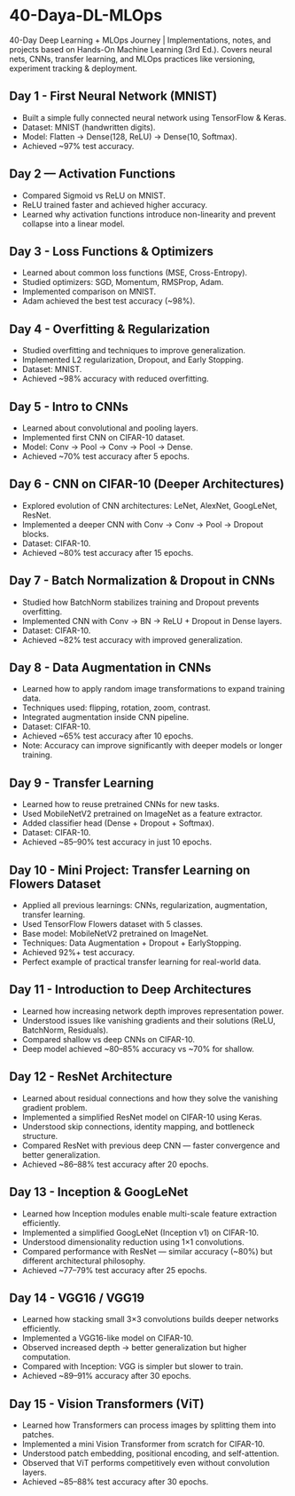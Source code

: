 # 40-Daya-DL-MLOps
40-Day Deep Learning + MLOps Journey | Implementations, notes, and projects based on Hands-On Machine Learning (3rd Ed.). Covers neural nets, CNNs, transfer learning, and MLOps practices like versioning, experiment tracking &amp; deployment.

## Day 1 - First Neural Network (MNIST)

- Built a simple fully connected neural network using TensorFlow & Keras.
- Dataset: MNIST (handwritten digits).
- Model: Flatten → Dense(128, ReLU) → Dense(10, Softmax).
- Achieved ~97% test accuracy.

## Day 2 — Activation Functions
- Compared Sigmoid vs ReLU on MNIST.
- ReLU trained faster and achieved higher accuracy.
- Learned why activation functions introduce non-linearity and prevent collapse into a linear model.

## Day 3 - Loss Functions & Optimizers
- Learned about common loss functions (MSE, Cross-Entropy).  
- Studied optimizers: SGD, Momentum, RMSProp, Adam.  
- Implemented comparison on MNIST.  
- Adam achieved the best test accuracy (~98%).  

## Day 4 - Overfitting & Regularization

- Studied overfitting and techniques to improve generalization.  
- Implemented L2 regularization, Dropout, and Early Stopping.  
- Dataset: MNIST.  
- Achieved ~98% accuracy with reduced overfitting.  

## Day 5 - Intro to CNNs

- Learned about convolutional and pooling layers.  
- Implemented first CNN on CIFAR-10 dataset.  
- Model: Conv → Pool → Conv → Pool → Dense.  
- Achieved ~70% test accuracy after 5 epochs.  

## Day 6 - CNN on CIFAR-10 (Deeper Architectures)

- Explored evolution of CNN architectures: LeNet, AlexNet, GoogLeNet, ResNet.  
- Implemented a deeper CNN with Conv → Conv → Pool → Dropout blocks.  
- Dataset: CIFAR-10.  
- Achieved ~80% test accuracy after 15 epochs.  

## Day 7 - Batch Normalization & Dropout in CNNs

- Studied how BatchNorm stabilizes training and Dropout prevents overfitting.  
- Implemented CNN with Conv → BN → ReLU + Dropout in Dense layers.  
- Dataset: CIFAR-10.  
- Achieved ~82% test accuracy with improved generalization.  

## Day 8 - Data Augmentation in CNNs

- Learned how to apply random image transformations to expand training data.  
- Techniques used: flipping, rotation, zoom, contrast.  
- Integrated augmentation inside CNN pipeline.  
- Dataset: CIFAR-10.  
- Achieved ~65% test accuracy after 10 epochs.  
- Note: Accuracy can improve significantly with deeper models or longer training.  

## Day 9 - Transfer Learning

- Learned how to reuse pretrained CNNs for new tasks.  
- Used MobileNetV2 pretrained on ImageNet as a feature extractor.  
- Added classifier head (Dense + Dropout + Softmax).  
- Dataset: CIFAR-10.  
- Achieved ~85–90% test accuracy in just 10 epochs.  

## Day 10 - Mini Project: Transfer Learning on Flowers Dataset

- Applied all previous learnings: CNNs, regularization, augmentation, transfer learning.  
- Used TensorFlow Flowers dataset with 5 classes.  
- Base model: MobileNetV2 pretrained on ImageNet.  
- Techniques: Data Augmentation + Dropout + EarlyStopping.  
- Achieved 92%+ test accuracy.  
- Perfect example of practical transfer learning for real-world data.  

## Day 11 - Introduction to Deep Architectures

- Learned how increasing network depth improves representation power.  
- Understood issues like vanishing gradients and their solutions (ReLU, BatchNorm, Residuals).  
- Compared shallow vs deep CNNs on CIFAR-10.  
- Deep model achieved ~80–85% accuracy vs ~70% for shallow.  

## Day 12 - ResNet Architecture

- Learned about residual connections and how they solve the vanishing gradient problem.  
- Implemented a simplified ResNet model on CIFAR-10 using Keras.  
- Understood skip connections, identity mapping, and bottleneck structure.  
- Compared ResNet with previous deep CNN — faster convergence and better generalization.  
- Achieved ~86–88% test accuracy after 20 epochs.  

## Day 13 - Inception & GoogLeNet

- Learned how Inception modules enable multi-scale feature extraction efficiently.  
- Implemented a simplified GoogLeNet (Inception v1) on CIFAR-10.  
- Understood dimensionality reduction using 1×1 convolutions.  
- Compared performance with ResNet — similar accuracy (~80%) but different architectural philosophy.  
- Achieved ~77–79% test accuracy after 25 epochs.  

## Day 14 - VGG16 / VGG19

- Learned how stacking small 3×3 convolutions builds deeper networks efficiently.  
- Implemented a VGG16-like model on CIFAR-10.  
- Observed increased depth → better generalization but higher computation.  
- Compared with Inception: VGG is simpler but slower to train.  
- Achieved ~89–91% accuracy after 30 epochs.  

## Day 15 - Vision Transformers (ViT)

- Learned how Transformers can process images by splitting them into patches.  
- Implemented a mini Vision Transformer from scratch for CIFAR-10.  
- Understood patch embedding, positional encoding, and self-attention.  
- Observed that ViT performs competitively even without convolution layers.  
- Achieved ~85–88% test accuracy after 30 epochs.  
